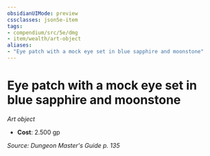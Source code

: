 ```yaml
---
obsidianUIMode: preview
cssclasses: json5e-item
tags:
- compendium/src/5e/dmg
- item/wealth/art-object
aliases: 
- "Eye patch with a mock eye set in blue sapphire and moonstone"
---
```

# Eye patch with a mock eye set in blue sapphire and moonstone
*Art object*  

- **Cost**: 2.500 gp

*Source: Dungeon Master's Guide p. 135*